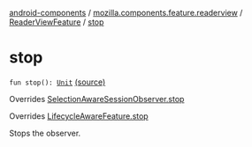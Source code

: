 [android-components](../../index.md) / [mozilla.components.feature.readerview](../index.md) / [ReaderViewFeature](index.md) / [stop](./stop.md)

# stop

`fun stop(): `[`Unit`](https://kotlinlang.org/api/latest/jvm/stdlib/kotlin/-unit/index.html) [(source)](https://github.com/mozilla-mobile/android-components/blob/master/components/feature/readerview/src/main/java/mozilla/components/feature/readerview/ReaderViewFeature.kt#L111)

Overrides [SelectionAwareSessionObserver.stop](../../mozilla.components.browser.session/-selection-aware-session-observer/stop.md)

Overrides [LifecycleAwareFeature.stop](../../mozilla.components.support.base.feature/-lifecycle-aware-feature/stop.md)

Stops the observer.

